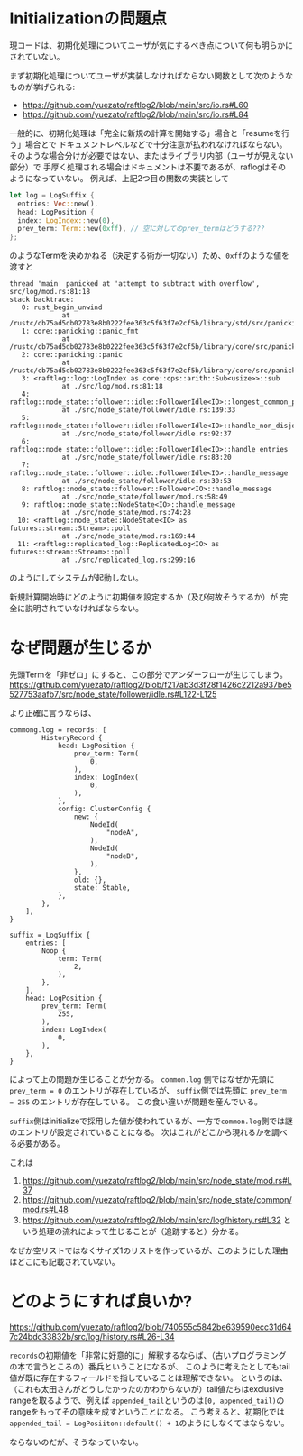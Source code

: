 # Initializationの問題点

現コードは、初期化処理についてユーザが気にするべき点について何も明らかにされていない。

まず初期化処理についてユーザが実装しなければならない関数として次のようなものが挙げられる:
* https://github.com/yuezato/raftlog2/blob/main/src/io.rs#L60
* https://github.com/yuezato/raftlog2/blob/main/src/io.rs#L84

一般的に、初期化処理は「完全に新規の計算を開始する」場合と「resumeを行う」場合とで
ドキュメントレベルなどで十分注意が払われなければならない。
そのような場合分けが必要ではない、またはライブラリ内部（ユーザが見えない部分）で
手厚く処理される場合はドキュメントは不要であるが、raflogはそのようになっていない。
例えば、上記2つ目の関数の実装として

```rust
let log = LogSuffix {
  entries: Vec::new(),
  head: LogPosition {
  index: LogIndex::new(0),
  prev_term: Term::new(0xff), // 空に対してのprev_termはどうする???
};
```

のようなTermを決めかねる（決定する術が一切ない）ため、`0xff`のような値を渡すと

```
thread 'main' panicked at 'attempt to subtract with overflow', src/log/mod.rs:81:18
stack backtrace:
   0: rust_begin_unwind
             at /rustc/cb75ad5db02783e8b0222fee363c5f63f7e2cf5b/library/std/src/panicking.rs:493:5
   1: core::panicking::panic_fmt
             at /rustc/cb75ad5db02783e8b0222fee363c5f63f7e2cf5b/library/core/src/panicking.rs:92:14
   2: core::panicking::panic
             at /rustc/cb75ad5db02783e8b0222fee363c5f63f7e2cf5b/library/core/src/panicking.rs:50:5
   3: <raftlog::log::LogIndex as core::ops::arith::Sub<usize>>::sub
             at ./src/log/mod.rs:81:18
   4: raftlog::node_state::follower::idle::FollowerIdle<IO>::longest_common_prefix
             at ./src/node_state/follower/idle.rs:139:33
   5: raftlog::node_state::follower::idle::FollowerIdle<IO>::handle_non_disjoint_entries
             at ./src/node_state/follower/idle.rs:92:37
   6: raftlog::node_state::follower::idle::FollowerIdle<IO>::handle_entries
             at ./src/node_state/follower/idle.rs:83:20
   7: raftlog::node_state::follower::idle::FollowerIdle<IO>::handle_message
             at ./src/node_state/follower/idle.rs:30:53
   8: raftlog::node_state::follower::Follower<IO>::handle_message
             at ./src/node_state/follower/mod.rs:58:49
   9: raftlog::node_state::NodeState<IO>::handle_message
             at ./src/node_state/mod.rs:74:28
  10: <raftlog::node_state::NodeState<IO> as futures::stream::Stream>::poll
             at ./src/node_state/mod.rs:169:44
  11: <raftlog::replicated_log::ReplicatedLog<IO> as futures::stream::Stream>::poll
             at ./src/replicated_log.rs:299:16
```

のようにしてシステムが起動しない。

新規計算開始時にどのように初期値を設定するか（及び何故そうするか）が
完全に説明されていなければならない。

# なぜ問題が生じるか
先頭Termを「非ゼロ」にすると、この部分でアンダーフローが生じてしまう。
https://github.com/yuezato/raftlog2/blob/f217ab3d3f28f1426c2212a937be5527753aafb7/src/node_state/follower/idle.rs#L122-L125

より正確に言うならば、
```
commong.log = records: [
        HistoryRecord {
            head: LogPosition {
                prev_term: Term(
                    0,
                ),
                index: LogIndex(
                    0,
                ),
            },
            config: ClusterConfig {
                new: {
                    NodeId(
                        "nodeA",
                    ),
                    NodeId(
                        "nodeB",
                    ),
                },
                old: {},
                state: Stable,
            },
        },
    ],
}

suffix = LogSuffix {
    entries: [
        Noop {
            term: Term(
                2,
            ),
        },
    ],
    head: LogPosition {
        prev_term: Term(
            255,
        ),
        index: LogIndex(
            0,
        ),
    },
}
```

によって上の問題が生じることが分かる。 `common.log` 側ではなぜか先頭に `prev_term = 0` のエントリが存在しているが、
`suffix`側では先頭に `prev_term = 255` のエントリが存在している。
この食い違いが問題を産んでいる。

`suffix`側はinitializeで採用した値が使われているが、一方で`common.log`側では謎のエントリが設定されていることになる。
次はこれがどこから現れるかを調べる必要がある。

これは
1. https://github.com/yuezato/raftlog2/blob/main/src/node_state/mod.rs#L37
2. https://github.com/yuezato/raftlog2/blob/main/src/node_state/common/mod.rs#L48
3. https://github.com/yuezato/raftlog2/blob/main/src/log/history.rs#L32
という処理の流れによって生じることが（追跡すると）分かる。

なぜか空リストではなくサイズ1のリストを作っているが、このようにした理由はどこにも記載されていない。

# どのようにすれば良いか?
https://github.com/yuezato/raftlog2/blob/740555c5842be639590ecc31d647c24bdc33832b/src/log/history.rs#L26-L34

`records`の初期値を「非常に好意的に」解釈するならば、（古いプログラミングの本で言うところの）番兵ということになるが、
このように考えたとしてもtail値が既に存在するフィールドを指していることは理解できない。
というのは、（これも太田さんがどうしたかったのかわからないが）tail値たちはexclusive rangeを取るようで、例えば
`appended_tail`というのは`[0, appended_tail)`のrangeをもってその意味を成すということになる。
こう考えると、初期化では`appended_tail = LogPosiiton::default() + 1`のようにしなくてはならない。

ならないのだが、そうなっていない。
